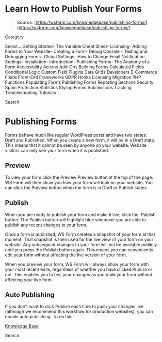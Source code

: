 # Learn How to Publish Your Forms

> **Source**: [https://wsform.com/knowledgebase/publishing-forms/](https://wsform.com/knowledgebase/publishing-forms/)


Category

Select...
 Getting Started- The Variable Cheat Sheet- Licensing- Adding Forms to Your Website- Creating a Form- Debug Console - Testing and Debugging Forms- Global Settings- How to Change Email Notification Settings- Installation- Introduction- Publishing Forms- The Anatomy of a Form Accessibility Actions Add-Ons Building Forms Calculated Fields Conditional Logic Custom Field Plugins Data Grids Developers E-Commerce Fields Front-End Frameworks GDPR Hooks Licensing Migration PHP Functions Populating Forms Publishing Forms Reporting Sections Security Spam Protection Statistics Styling Forms Submissions Tracking Troubleshooting Tutorials

Search

# Publishing Forms

Forms behave much like regular WordPress posts and have two states: Draft and Published. When you create a new form, it will be in a Draft state. This means that it cannot be seen by anyone on your website. Website visitors can only see your form when it is published.

## Preview

To view your form click the Preview Preview button at the top of the page. WS Form will then show you how your form will look on your website. You can click the Preview button when the form is in Draft or Publish states.

## Publish

When you are ready to publish your form and make it live, click the  Publish button. The Publish button will highlight blue whenever you are able to publish any recent changes to your form.

Once a form is published, WS Form creates a snapshot of your form at that moment. That snapshot is then used for the live view of your form on your website. Any subsequent changes to your form will not be available publicly until you press the Publish button again. This means you can conveniently edit your form without affecting the live version of your form.

When you preview your form, WS Form will always show your form with your most recent edits, regardless of whether you have clicked Publish or not. This enables you to test your changes as you build your form without affecting your live form.

## Auto Publishing

If you don’t want to click Publish each time to push your changes live (although we recommend this workflow for production websites), you can enable auto publishing. To do this:

 

[Knowledge Base](https://wsform.com/knowledgebase/)

Search

